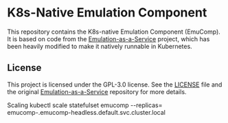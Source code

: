 # K8s-Native Emulation Component

This repository contains the K8s-native Emulation Component (EmuComp). It is based on code
from the [Emulation-as-a-Service](https://gitlab.com/emulation-as-a-service/eaas-server)
project, which has been heavily modified to make it natively runnable in Kubernetes.

## License

This project is licensed under the GPL-3.0 license. See the [LICENSE](./LICENSE) file and
the original [Emulation-as-a-Service](https://gitlab.com/emulation-as-a-service/eaas-server)
repository for more details.

Scaling
kubectl scale statefulset emucomp --replicas=<N>
emucomp-<N>.emucomp-headless.default.svc.cluster.local